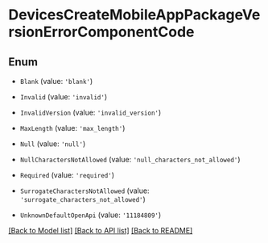 # DevicesCreateMobileAppPackageVersionErrorComponentCode


## Enum

* `Blank` (value: `'blank'`)

* `Invalid` (value: `'invalid'`)

* `InvalidVersion` (value: `'invalid_version'`)

* `MaxLength` (value: `'max_length'`)

* `Null` (value: `'null'`)

* `NullCharactersNotAllowed` (value: `'null_characters_not_allowed'`)

* `Required` (value: `'required'`)

* `SurrogateCharactersNotAllowed` (value: `'surrogate_characters_not_allowed'`)

* `UnknownDefaultOpenApi` (value: `'11184809'`)

[[Back to Model list]](../README.md#documentation-for-models) [[Back to API list]](../README.md#documentation-for-api-endpoints) [[Back to README]](../README.md)
